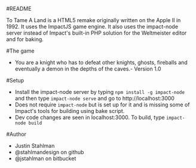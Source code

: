 #README

To Tame A Land is a HTML5 remake originally written on the Apple II in 1992. It uses the ImpactJS game engine. It also uses the impact-node server instead of Impact's built-in PHP solution for the Weltmeister editor and for baking.

#The game


- You are a knight who has to defeat other knights, ghosts, fireballs and eventually a demon in the depths of the caves.- Version 1.0

#Setup

- Install the impact-node server by typing ```npm install -g impact-node``` and then type ```impact-node serve``` and go to http://localhost:3000
- Does not require ```impact-node``` but is set up for it and is missing some of Impact's tools for building using bake script.
- Dev code changes are seen in localhost:3000. To build, type ```impact-node build```</li>
</ul>

#Author

- Justin Stahlman
- @stahlmandesign on github
- @jstahlman on bitbucket